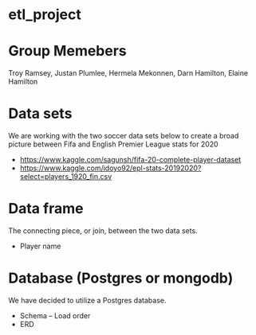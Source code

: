 # etl_project

# Group Memebers

Troy Ramsey, Justan Plumlee, Hermela Mekonnen, Darn Hamilton, Elaine Hamilton

# Data sets

We are working with the two soccer data sets below to create a broad picture between Fifa and English Premier League stats for 2020

-	https://www.kaggle.com/sagunsh/fifa-20-complete-player-dataset
-	https://www.kaggle.com/idoyo92/epl-stats-20192020?select=players_1920_fin.csv

# Data frame

The connecting piece, or join, between the two data sets.

-	Player name

# Database (Postgres or mongodb)

We have decided to utilize a Postgres database.

-   Schema – Load order
-   ERD
